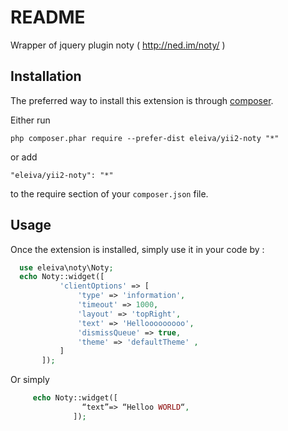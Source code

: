 README
======
Wrapper of jquery plugin noty ( http://ned.im/noty/ )

Installation
------------

The preferred way to install this extension is through [composer](http://getcomposer.org/download/).

Either run

```
php composer.phar require --prefer-dist eleiva/yii2-noty "*"
```

or add

```
"eleiva/yii2-noty": "*"
```

to the require section of your `composer.json` file.


Usage
-----

Once the extension is installed, simply use it in your code by  :

```php
  use eleiva\noty\Noty;
  echo Noty::widget([
           'clientOptions' => [
               'type' => 'information',
               'timeout' => 1000,
               'layout' => 'topRight',
               'text' => 'Hellooooooooo',
               'dismissQueue' => true,
               'theme' => 'defaultTheme' ,
           ]
       ]);
```
Or simply 
```php
     echo Noty::widget([
                “text”=> “Helloo WORLD“,
              ]);
```

